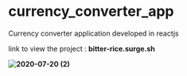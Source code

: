 # currency_converter_app
Currency converter application developed in reactjs

link to view the project : <strong>bitter-rice.surge.sh<strong>

![2020-07-20 (2)](https://user-images.githubusercontent.com/50666531/87935086-c7748a80-ca66-11ea-80c8-2aa237b4e231.png)
